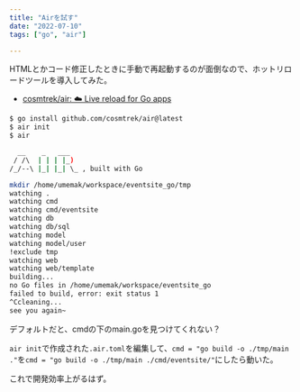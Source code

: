 ```yaml
---
title: "Airを試す"
date: "2022-07-10"
tags: ["go", "air"]

---
```


HTMLとかコード修正したときに手動で再起動するのが面倒なので、ホットリロードツールを導入してみた。

- [cosmtrek/air: ☁️ Live reload for Go apps](https://github.com/cosmtrek/air)

```sh
$ go install github.com/cosmtrek/air@latest
$ air init
$ air

  __    _   ___  
 / /\  | | | |_) 
/_/--\ |_| |_| \_ , built with Go 

mkdir /home/umemak/workspace/eventsite_go/tmp
watching .
watching cmd
watching cmd/eventsite
watching db
watching db/sql
watching model
watching model/user
!exclude tmp
watching web
watching web/template
building...
no Go files in /home/umemak/workspace/eventsite_go
failed to build, error: exit status 1
^Ccleaning...
see you again~
```
デフォルトだと、cmdの下のmain.goを見つけてくれない？

`air init`で作成された`.air.toml`を編集して、`cmd = "go build -o ./tmp/main ."`を`cmd = "go build -o ./tmp/main ./cmd/eventsite/"`にしたら動いた。

これで開発効率上がるはず。
